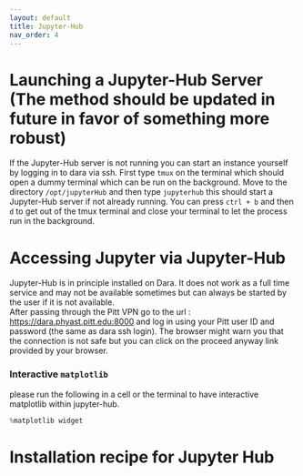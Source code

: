 ```yaml
---
layout: default
title: Jupyter-Hub
nav_order: 4
---
```


# Launching a Jupyter-Hub Server (The method should be updated in future in favor of something more robust)   

If the Jupyter-Hub server is not running you can start an instance yourself by logging in to dara via ssh. First type `tmux` on the terminal which should open a dummy terminal which can be run on the background. Move to the directory `/opt/jupyterHub` and then type `jupyterhub` this should start a Jupyter-Hub server if not already running. You can press `ctrl + b` and then `d` to get out of the tmux terminal and close your terminal to let the process run in the background.

# Accessing Jupyter via Jupyter-Hub
Jupyter-Hub is in principle installed on Dara. It does not work as a full time service and may not be available sometimes but can always be started by the user if it is not available.    
After passing through the Pitt VPN go to the url : <https://dara.phyast.pitt.edu:8000> and log in using your Pitt user ID and password (the same as dara ssh login). The browser might warn you that the connection is not safe but you can click on the proceed anyway link provided by your browser.   

### Interactive `matplotlib`
please run the following in a cell or the terminal to have interactive matplotlib within jupyter-hub.
```python
%matplotlib widget
```

# Installation recipe for Jupyter Hub
